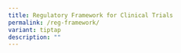 ```yaml
---
title: Regulatory Framework for Clinical Trials
permalink: /reg-framework/
variant: tiptap
description: ""
---
```

